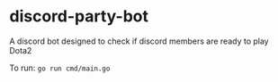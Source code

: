 # discord-party-bot
A discord bot designed to check if discord members are ready to play Dota2

To run: `go run cmd/main.go`
